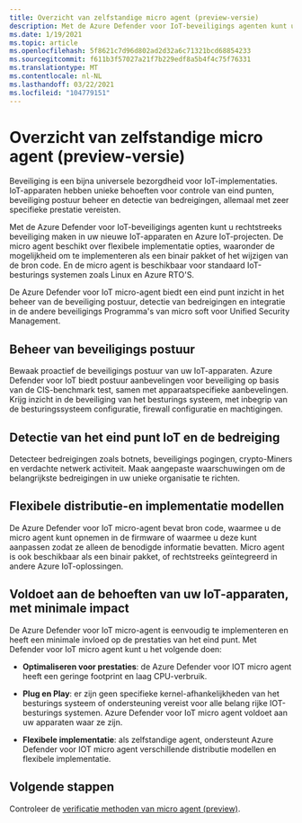```yaml
---
title: Overzicht van zelfstandige micro agent (preview-versie)
description: Met de Azure Defender voor IoT-beveiligings agenten kunt u rechtstreeks beveiliging maken in uw nieuwe IoT-apparaten en Azure IoT-projecten.
ms.date: 1/19/2021
ms.topic: article
ms.openlocfilehash: 5f8621c7d96d802ad2d32a6c71321bcd68854233
ms.sourcegitcommit: f611b3f57027a21f7b229edf8a5b4f4c75f76331
ms.translationtype: MT
ms.contentlocale: nl-NL
ms.lasthandoff: 03/22/2021
ms.locfileid: "104779151"
---
```

# <a name="standalone-micro-agent-overview-preview"></a>Overzicht van zelfstandige micro agent (preview-versie)

Beveiliging is een bijna universele bezorgdheid voor IoT-implementaties. IoT-apparaten hebben unieke behoeften voor controle van eind punten, beveiliging postuur beheer en detectie van bedreigingen, allemaal met zeer specifieke prestatie vereisten. 

Met de Azure Defender voor IoT-beveiligings agenten kunt u rechtstreeks beveiliging maken in uw nieuwe IoT-apparaten en Azure IoT-projecten. De micro agent beschikt over flexibele implementatie opties, waaronder de mogelijkheid om te implementeren als een binair pakket of het wijzigen van de bron code. En de micro agent is beschikbaar voor standaard IoT-besturings systemen zoals Linux en Azure RTO'S. 

De Azure Defender voor IoT micro-agent biedt een eind punt inzicht in het beheer van de beveiliging postuur, detectie van bedreigingen en integratie in de andere beveiligings Programma's van micro soft voor Unified Security Management. 

## <a name="security-posture-management"></a>Beheer van beveiligings postuur 

Bewaak proactief de beveiligings postuur van uw IoT-apparaten. Azure Defender voor IoT biedt postuur aanbevelingen voor beveiliging op basis van de CIS-benchmark test, samen met apparaatspecifieke aanbevelingen. Krijg inzicht in de beveiliging van het besturings systeem, met inbegrip van de besturingssysteem configuratie, firewall configuratie en machtigingen. 

## <a name="endpoint-iot-and-ot-threat-detection"></a>Detectie van het eind punt IoT en de bedreiging 

Detecteer bedreigingen zoals botnets, beveiligings pogingen, crypto-Miners en verdachte netwerk activiteit. Maak aangepaste waarschuwingen om de belangrijkste bedreigingen in uw unieke organisatie te richten. 

## <a name="flexible-distribution-and-deployment-models"></a>Flexibele distributie-en implementatie modellen 

De Azure Defender voor IoT micro-agent bevat bron code, waarmee u de micro agent kunt opnemen in de firmware of waarmee u deze kunt aanpassen zodat ze alleen de benodigde informatie bevatten. Micro agent is ook beschikbaar als een binair pakket, of rechtstreeks geïntegreerd in andere Azure IoT-oplossingen. 

## <a name="meets-the-needs-of-your-iot-devices-with-minimal-impact"></a>Voldoet aan de behoeften van uw IoT-apparaten, met minimale impact 

De Azure Defender voor IoT micro-agent is eenvoudig te implementeren en heeft een minimale invloed op de prestaties van het eind punt. Met Defender voor IoT micro agent kunt u het volgende doen:

- **Optimaliseren voor prestaties**: de Azure Defender voor IOT micro agent heeft een geringe footprint en laag CPU-verbruik.  

- **Plug en Play**: er zijn geen specifieke kernel-afhankelijkheden van het besturings systeem of ondersteuning vereist voor alle belang rijke IOT-besturings systemen. Azure Defender voor IoT micro agent voldoet aan uw apparaten waar ze zijn. 

- **Flexibele implementatie**: als zelfstandige agent, ondersteunt Azure Defender voor IOT micro agent verschillende distributie modellen en flexibele implementatie.

## <a name="next-steps"></a>Volgende stappen

Controleer de [verificatie methoden van micro agent (preview)](concept-security-agent-authentication.md).
